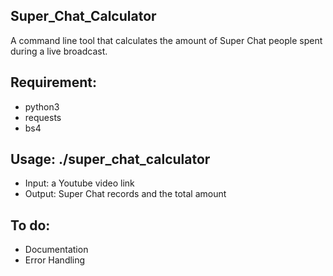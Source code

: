 ## Super_Chat_Calculator
  A command line tool that calculates the amount of Super Chat people spent during a live broadcast.

## Requirement:
  - python3
  - requests
  - bs4


## Usage:   ./super_chat_calculator
  - Input: a Youtube video link
  - Output: Super Chat records and the total amount

## To do: 
  - Documentation
  - Error Handling

